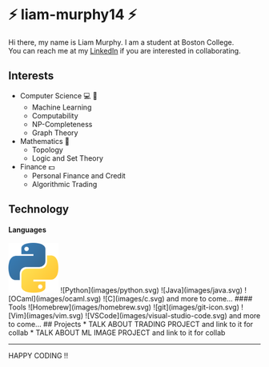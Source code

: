 # :zap: liam-murphy14 :zap:
Hi there, my name is Liam Murphy. I am a student at Boston College.  
You can reach me at my [LinkedIn](https://www.linkedin.com/in/liammurphy14/) if you are interested in collaborating.
## Interests
* Computer Science :computer: :microscope:
  * Machine Learning
  * Computability
  * NP-Completeness
  * Graph Theory
* Mathematics :abacus:
  * Topology
  * Logic and Set Theory
* Finance :dollar:
  * Personal Finance and Credit
  * Algorithmic Trading
## Technology
#### Languages
<img src="images/python.svg" width="100" height="100">
![Python](images/python.svg) ![Java](images/java.svg) ![OCaml](images/ocaml.svg) ![C](images/c.svg)  
and more to come...
#### Tools
![Homebrew](images/homebrew.svg) ![git](images/git-icon.svg) ![Vim](images/vim.svg) ![VSCode](images/visual-studio-code.svg)
and more to come...
## Projects
* TALK ABOUT TRADING PROJECT and link to it for collab
* TALK ABOUT ML IMAGE PROJECT and link to it for collab

-----------

HAPPY CODING !!